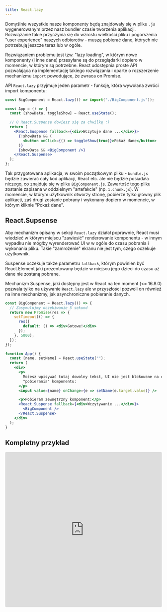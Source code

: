 ```yaml
---
title: React.lazy
---
```


Domyślnie wszystkie nasze komponenty będą znajdowały się w pliku `.js` wygenerowanym przez nasz bundler czasie tworzenia aplikacji. Rozwiązanie takie przyczynia się do wzrostu wielkości pliku i pogorszenia "user experience" naszych odbiorców - muszą pobierać dane, których nie potrzebują jeszcze teraz lub w ogóle.

Rozwiązaniem problemu jest tzw. "lazy loading", w którym nowe komponenty (i inne dane) przesyłane są do przeglądarki dopiero w momencie, w którym są potrzebne. React udostępnia proste API pozwalająca na implementację takiego rozwiązania i oparte o rozszerzenie mechanizmu `import` powodujące, że zwraca on Promise.

API `React.lazy` przyjmuje jeden parametr - funkcję, która wywołana zwróci import komponentu:

```jsx
const BigComponent = React.lazy(() => import("./BigComponent.js"));

const App = () => {
  const [showData, toggleShow] = React.useState();

  // O React.Suspense dowiesz się za chwilkę :)
  return (
    <React.Suspense fallback={<div>Wczytuje dane ...</div>}>
      {!showData && (
        <button onClick={() => toggleShow(true)}>Pokaż dane</button>
      )}
      {showData && <BigComponent />}
    </React.Suspense>
  );
};
```

Tak przygotowana aplikacja, w swoim początkowym pliku - `bundle.js` będzie zawierać cały kod aplikacji, React etc. ale nie będzie posiadała niczego, co znajduje się w pliku `BigComponent.js`. Zawartość tego pliku zostanie zapisana w oddzielnym "artefakcie" (np. `1.chunk.js`). W momencie, w którym użytkownik otworzy stronę, pobierze tylko główny plik aplikacji, zaś drugi zostanie pobrany i wykonany dopiero w momencie, w którym kliknie "Pokaż dane".

## React.Supsense

Aby mechanizm opisany w sekcji `React.lazy` działał poprawnie, React musi wiedzieć w którym miejscu "zawiesić" renderowanie komponentu - w innym wypadku nie mógłby wyrenderować UI w w ogóle do czasu pobrania i wykonania pliku. Takie "zamrożenie" ekranu nie jest tym, czego oczekuje użytkownik.

Suspense oczekuje także parametru `fallback`, którym powinien być React.Element jaki prezentowany będzie w miejscu jego dzieci do czasu aż dane nie zostaną pobrane.

Mechanizm Suspense, jaki dostępny jest w React na ten moment (<= 16.8.0) pozwala tylko na używanie `React.lazy` ale w przyszłości pozwoli on również na inne mechanizmy, jak asynchroniczne pobieranie danych.

```jsx
const BigComponent = React.lazy(() => {
  // Zasymulujmy oczekiwanie 5 sekund
  return new Promise(res => {
    setTimeout(() => {
      res({
        default: () => <div>Gotowe!</div>
      });
    }, 5000);
  });
});

function App() {
  const [name, setName] = React.useState("");
  return (
    <div>
      <p>
        Możesz wpisywać tutaj dowolny tekst, UI nie jest blokowane na czas
        "pobierania" komponentu:
      </p>
      <input value={name} onChange={e => setName(e.target.value)} />

      <p>Pobieram zewnętrzny komponent:</p>
      <React.Suspense fallback={<div>Wczytywanie ...</div>}>
        <BigComponent />
      </React.Suspense>
    </div>
  );
}
```

## Kompletny przykład

<iframe src="https://codesandbox.io/embed/mz79mkxpky" style="width:100%; height:500px; border:0; border-radius: 4px; overflow:hidden;" sandbox="allow-modals allow-forms allow-popups allow-scripts allow-same-origin"></iframe>
